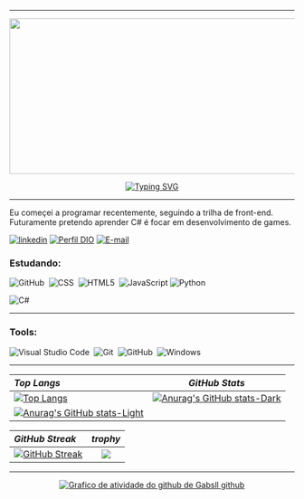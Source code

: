 ***
<div align ="center">
  
<img src = "https://simpleicons.org/icons/affinity.svg" role="img" height="275" width="550"></img>

<a href="https://git.io/typing-svg"><img src="https://readme-typing-svg.demolab.com?font=Cyberpunk&weight=900&pause=1000&color=00F0FF&background=FFF10900&center=true&vCenter=true&width=435&lines=%F0%9F%92%BB+Bem+vindo+ao+meu+perfil+%F0%9F%94%B0;Meu+nome+e+Gabriel." alt="Typing SVG" /></a>

***
</div>

Eu começei a programar recentemente, seguindo a trilha de front-end. Futuramente pretendo aprender C# é focar em desenvolvimento de games.

[![linkedin](https://img.shields.io/badge/linkedin-0A66C2?style=for-the-badge&logo=linkedin&logoColor=white)](www.linkedin.com/in/gabsll)
[![Perfil DIO](https://img.shields.io/badge/-Meu%20Perfil%20na%20DIO-30A3DC?style=for-the-badge)](https://web.dio.me/users/gabrielsr0302)
[![E-mail](https://img.shields.io/badge/-Email-000?style=for-the-badge&logo=microsoft-outlook&logoColor=E94D5F)](mailto:gabrielsr0302@gmail.com)




### Estudando:

![GitHub](https://img.shields.io/badge/-GitHub-0D1117?style=for-the-badge&logo=github&labelColor=0D1117)&nbsp;
![CSS](https://img.shields.io/badge/-CSS-0D1117?style=for-the-badge&logo=CSS3&logoColor=1572B6&labelColor=0D1117)&nbsp;
![HTML5](https://img.shields.io/badge/HTML5-E34F26?style=for-the-badge&logo=html5&logoColor=white)&nbsp;
![JavaScript](https://img.shields.io/badge/JavaScript-000?style=for-the-badge&logo=javascript)
![Python](https://img.shields.io/badge/Python-14354C?style=for-the-badge&logo=python&logoColor=white)&nbsp;

![C#](https://img.shields.io/badge/C%23-000?style=for-the-badge&logo=c-sharp&logoColor=823085)

***

<p align ="center">



### Tools:
![Visual Studio Code](https://img.shields.io/badge/-Visual%20Studio%20Code-0D1117?style=for-the-badge&logo=visual-studio-code&logoColor=007ACC&labelColor=0D1117)&nbsp;
![Git](https://img.shields.io/badge/-Git-0D1117?style=for-the-badge&logo=git&labelColor=0D1117)&nbsp;
![GitHub](https://img.shields.io/badge/-GitHub-0D1117?style=for-the-badge&logo=github&labelColor=0D1117)&nbsp;
![Windows](https://img.shields.io/badge/-Windows-0D1117?style=for-the-badge&logo=windows&labelColor=0D1117)&nbsp;
&nbsp;

***
<div align="center">

| *Top Langs* |*GitHub Stats*|
| :------------------ | :----------: |
| [![Top Langs](https://github-readme-stats.vercel.app/api/top-langs/?username=Gabsll&layout=donut)](https://github.com/anuraghazra/github-readme-stats) | [![Anurag's GitHub stats-Dark](https://github-readme-stats.vercel.app/api?username=Gabsll&show_icons=true&theme=dark#gh-dark-mode-only)](https://github.com/anuraghazra/github-readme-stats#gh-dark-mode-only)|
[![Anurag's GitHub stats-Light](https://github-readme-stats.vercel.app/api?username=Gabsll&show_icons=true&theme=default#gh-light-mode-only)](https://github.com/anuraghazra/github-readme-stats#gh-light-mode-only)|

| *GitHub Streak* |*trophy*|
| :------------------ | :----------: |
| [![GitHub Streak](https://streak-stats.demolab.com?user=Gabsll&theme=neon-palenight&border_radius=10&locale=pt_BR&date_format=j%2Fn%5B%2FY%5D&mode=weekly&card_width=500&background=45%2C65DC98%2CFCEE09&border=00F0FF&stroke=00F0FF&ring=FF003C&fire=00F0FF&currStreakNum=050A0E&sideNums=050A0E&currStreakLabel=050A0E&sideLabels=050A0E&dates=050A0E&excludeDaysLabel=050A0E)](https://git.io/streak-stats) |<img src="https://github-profile-trophy.vercel.app/?username=Gabsll&theme=dracula&row=2&no-bg=true&column=3&margin-w=15&margin-h=15" />|
</div>
<div align="center">

***

[![Grafico de atividade do github de Gabsll github ](https://github-readme-activity-graph.vercel.app/graph?username=Gabsll&theme=github-compact)](https://github.com/Gabsll/github-readme-activity-graph)
</div>
